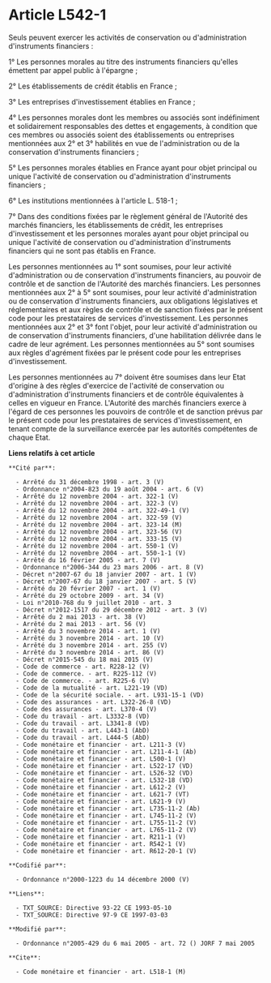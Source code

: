 # Article L542-1

Seuls peuvent exercer les activités de conservation ou d'administration d'instruments financiers :

1° Les personnes morales au titre des instruments financiers qu'elles émettent par appel public à l'épargne ;

2° Les établissements de crédit établis en France ;

3° Les entreprises d'investissement établies en France ;

4° Les personnes morales dont les membres ou associés sont indéfiniment et solidairement responsables des dettes et
engagements, à condition que ces membres ou associés soient des établissements ou entreprises mentionnées aux 2° et 3°
habilités en vue de l'administration ou de la conservation d'instruments financiers ;

5° Les personnes morales établies en France ayant pour objet principal ou unique l'activité de conservation ou
d'administration d'instruments financiers ;

6° Les institutions mentionnées à l'article L. 518-1 ;

7° Dans des conditions fixées par le règlement général de l'Autorité des marchés financiers, les établissements de crédit,
les entreprises d'investissement et les personnes morales ayant pour objet principal ou unique l'activité de conservation ou
d'administration d'instruments financiers qui ne sont pas établis en France.

Les personnes mentionnées au 1° sont soumises, pour leur activité d'administration ou de conservation d'instruments
financiers, au pouvoir de contrôle et de sanction de l'Autorité des marchés financiers. Les personnes mentionnées aux 2° à 5°
sont soumises, pour leur activité d'administration ou de conservation d'instruments financiers, aux obligations législatives
et réglementaires et aux règles de contrôle et de sanction fixées par le présent code pour les prestataires de services
d'investissement. Les personnes mentionnées aux 2° et 3° font l'objet, pour leur activité d'administration ou de conservation
d'instruments financiers, d'une habilitation délivrée dans le cadre de leur agrément. Les personnes mentionnées au 5° sont
soumises aux règles d'agrément fixées par le présent code pour les entreprises d'investissement.

Les personnes mentionnées au 7° doivent être soumises dans leur Etat d'origine à des règles d'exercice de l'activité de
conservation ou d'administration d'instruments financiers et de contrôle équivalentes à celles en vigueur en France.
L'Autorité des marchés financiers exerce à l'égard de ces personnes les pouvoirs de contrôle et de sanction prévus par le
présent code pour les prestataires de services d'investissement, en tenant compte de la surveillance exercée par les
autorités compétentes de chaque Etat.

**Liens relatifs à cet article**

	**Cité par**:

	  - Arrêté du 31 décembre 1998 - art. 3 (V)
	  - Ordonnance n°2004-823 du 19 août 2004 - art. 6 (V)
	  - Arrêté du 12 novembre 2004 - art. 322-1 (V)
	  - Arrêté du 12 novembre 2004 - art. 322-3 (V)
	  - Arrêté du 12 novembre 2004 - art. 322-49-1 (V)
	  - Arrêté du 12 novembre 2004 - art. 322-59 (V)
	  - Arrêté du 12 novembre 2004 - art. 323-14 (M)
	  - Arrêté du 12 novembre 2004 - art. 323-56 (V)
	  - Arrêté du 12 novembre 2004 - art. 333-15 (V)
	  - Arrêté du 12 novembre 2004 - art. 550-1 (V)
	  - Arrêté du 12 novembre 2004 - art. 550-1-1 (V)
	  - Arrêté du 16 février 2005 - art. 7 (V)
	  - Ordonnance n°2006-344 du 23 mars 2006 - art. 8 (V)
	  - Décret n°2007-67 du 18 janvier 2007 - art. 1 (V)
	  - Décret n°2007-67 du 18 janvier 2007 - art. 5 (V)
	  - Arrêté du 20 février 2007 - art. 1 (V)
	  - Arrêté du 29 octobre 2009 - art. 34 (V)
	  - Loi n°2010-768 du 9 juillet 2010 - art. 3
	  - Décret n°2012-1517 du 29 décembre 2012 - art. 3 (V)
	  - Arrêté du 2 mai 2013 - art. 38 (V)
	  - Arrêté du 2 mai 2013 - art. 56 (V)
	  - Arrêté du 3 novembre 2014 - art. 1 (V)
	  - Arrêté du 3 novembre 2014 - art. 10 (V)
	  - Arrêté du 3 novembre 2014 - art. 255 (V)
	  - Arrêté du 3 novembre 2014 - art. 86 (V)
	  - Décret n°2015-545 du 18 mai 2015 (V)
	  - Code de commerce - art. R228-12 (V)
	  - Code de commerce. - art. R225-112 (V)
	  - Code de commerce. - art. R225-6 (V)
	  - Code de la mutualité - art. L221-19 (VD)
	  - Code de la sécurité sociale. - art. L931-15-1 (VD)
	  - Code des assurances - art. L322-26-8 (VD)
	  - Code des assurances - art. L370-4 (V)
	  - Code du travail - art. L3332-8 (VD)
	  - Code du travail - art. L3341-8 (VD)
	  - Code du travail - art. L443-1 (AbD)
	  - Code du travail - art. L444-5 (AbD)
	  - Code monétaire et financier - art. L211-3 (V)
	  - Code monétaire et financier - art. L211-4-1 (Ab)
	  - Code monétaire et financier - art. L500-1 (V)
	  - Code monétaire et financier - art. L522-17 (VD)
	  - Code monétaire et financier - art. L526-32 (VD)
	  - Code monétaire et financier - art. L532-18 (VD)
	  - Code monétaire et financier - art. L612-2 (V)
	  - Code monétaire et financier - art. L621-7 (VT)
	  - Code monétaire et financier - art. L621-9 (V)
	  - Code monétaire et financier - art. L735-11-2 (Ab)
	  - Code monétaire et financier - art. L745-11-2 (V)
	  - Code monétaire et financier - art. L755-11-2 (V)
	  - Code monétaire et financier - art. L765-11-2 (V)
	  - Code monétaire et financier - art. R211-1 (V)
	  - Code monétaire et financier - art. R542-1 (V)
	  - Code monétaire et financier - art. R612-20-1 (V)

	**Codifié par**:

	  - Ordonnance n°2000-1223 du 14 décembre 2000 (V)

	**Liens**:

	  - TXT_SOURCE: Directive 93-22 CE 1993-05-10
	  - TXT_SOURCE: Directive 97-9 CE 1997-03-03

	**Modifié par**:

	  - Ordonnance n°2005-429 du 6 mai 2005 - art. 72 () JORF 7 mai 2005

	**Cite**:

	  - Code monétaire et financier - art. L518-1 (M)
